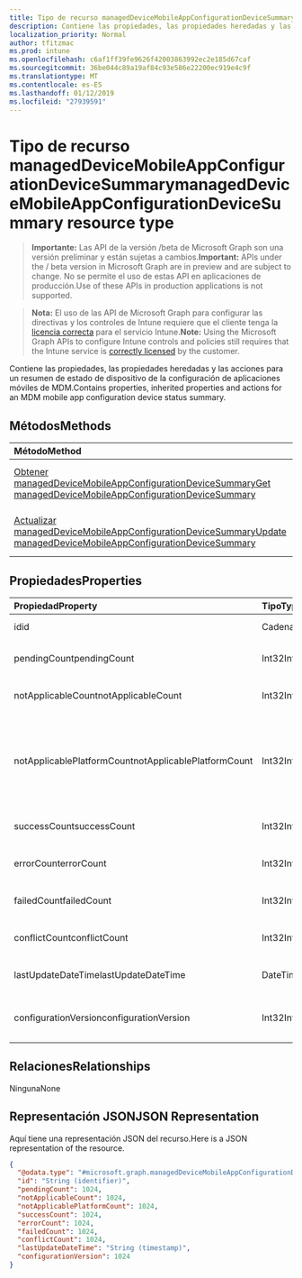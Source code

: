 ```yaml
---
title: Tipo de recurso managedDeviceMobileAppConfigurationDeviceSummary
description: Contiene las propiedades, las propiedades heredadas y las acciones para un resumen de estado de dispositivo de la configuración de aplicaciones móviles de MDM.
localization_priority: Normal
author: tfitzmac
ms.prod: intune
ms.openlocfilehash: c6af1ff39fe9626f42003863992ec2e185d67caf
ms.sourcegitcommit: 36be044c89a19af84c93e586e22200ec919e4c9f
ms.translationtype: MT
ms.contentlocale: es-ES
ms.lasthandoff: 01/12/2019
ms.locfileid: "27939591"
---
```

# <a name="manageddevicemobileappconfigurationdevicesummary-resource-type"></a><span data-ttu-id="89677-103">Tipo de recurso managedDeviceMobileAppConfigurationDeviceSummary</span><span class="sxs-lookup"><span data-stu-id="89677-103">managedDeviceMobileAppConfigurationDeviceSummary resource type</span></span>

> <span data-ttu-id="89677-104">**Importante:** Las API de la versión /beta de Microsoft Graph son una versión preliminar y están sujetas a cambios.</span><span class="sxs-lookup"><span data-stu-id="89677-104">**Important:** APIs under the / beta version in Microsoft Graph are in preview and are subject to change.</span></span> <span data-ttu-id="89677-105">No se permite el uso de estas API en aplicaciones de producción.</span><span class="sxs-lookup"><span data-stu-id="89677-105">Use of these APIs in production applications is not supported.</span></span>

> <span data-ttu-id="89677-106">**Nota:** El uso de las API de Microsoft Graph para configurar las directivas y los controles de Intune requiere que el cliente tenga la [licencia correcta](https://go.microsoft.com/fwlink/?linkid=839381) para el servicio Intune.</span><span class="sxs-lookup"><span data-stu-id="89677-106">**Note:** Using the Microsoft Graph APIs to configure Intune controls and policies still requires that the Intune service is [correctly licensed](https://go.microsoft.com/fwlink/?linkid=839381) by the customer.</span></span>

<span data-ttu-id="89677-107">Contiene las propiedades, las propiedades heredadas y las acciones para un resumen de estado de dispositivo de la configuración de aplicaciones móviles de MDM.</span><span class="sxs-lookup"><span data-stu-id="89677-107">Contains properties, inherited properties and actions for an MDM mobile app configuration device status summary.</span></span>
## <a name="methods"></a><span data-ttu-id="89677-108">Métodos</span><span class="sxs-lookup"><span data-stu-id="89677-108">Methods</span></span>
|<span data-ttu-id="89677-109">Método</span><span class="sxs-lookup"><span data-stu-id="89677-109">Method</span></span>|<span data-ttu-id="89677-110">Tipo de valor devuelto</span><span class="sxs-lookup"><span data-stu-id="89677-110">Return Type</span></span>|<span data-ttu-id="89677-111">Descripción</span><span class="sxs-lookup"><span data-stu-id="89677-111">Description</span></span>|
|:---|:---|:---|
|[<span data-ttu-id="89677-112">Obtener managedDeviceMobileAppConfigurationDeviceSummary</span><span class="sxs-lookup"><span data-stu-id="89677-112">Get managedDeviceMobileAppConfigurationDeviceSummary</span></span>](../api/intune-apps-manageddevicemobileappconfigurationdevicesummary-get.md)|[<span data-ttu-id="89677-113">managedDeviceMobileAppConfigurationDeviceSummary</span><span class="sxs-lookup"><span data-stu-id="89677-113">managedDeviceMobileAppConfigurationDeviceSummary</span></span>](../resources/intune-apps-manageddevicemobileappconfigurationdevicesummary.md)|<span data-ttu-id="89677-114">Lea las propiedades y las relaciones del objeto [managedDeviceMobileAppConfigurationDeviceSummary](../resources/intune-apps-manageddevicemobileappconfigurationdevicesummary.md).</span><span class="sxs-lookup"><span data-stu-id="89677-114">Read properties and relationships of the [managedDeviceMobileAppConfigurationDeviceSummary](../resources/intune-apps-manageddevicemobileappconfigurationdevicesummary.md) object.</span></span>|
|[<span data-ttu-id="89677-115">Actualizar managedDeviceMobileAppConfigurationDeviceSummary</span><span class="sxs-lookup"><span data-stu-id="89677-115">Update managedDeviceMobileAppConfigurationDeviceSummary</span></span>](../api/intune-apps-manageddevicemobileappconfigurationdevicesummary-update.md)|[<span data-ttu-id="89677-116">managedDeviceMobileAppConfigurationDeviceSummary</span><span class="sxs-lookup"><span data-stu-id="89677-116">managedDeviceMobileAppConfigurationDeviceSummary</span></span>](../resources/intune-apps-manageddevicemobileappconfigurationdevicesummary.md)|<span data-ttu-id="89677-117">Actualice las propiedades y las relaciones de un objeto [managedDeviceMobileAppConfigurationDeviceSummary](../resources/intune-apps-manageddevicemobileappconfigurationdevicesummary.md).</span><span class="sxs-lookup"><span data-stu-id="89677-117">Update the properties of a [managedDeviceMobileAppConfigurationDeviceSummary](../resources/intune-apps-manageddevicemobileappconfigurationdevicesummary.md) object.</span></span>|

## <a name="properties"></a><span data-ttu-id="89677-118">Propiedades</span><span class="sxs-lookup"><span data-stu-id="89677-118">Properties</span></span>
|<span data-ttu-id="89677-119">Propiedad</span><span class="sxs-lookup"><span data-stu-id="89677-119">Property</span></span>|<span data-ttu-id="89677-120">Tipo</span><span class="sxs-lookup"><span data-stu-id="89677-120">Type</span></span>|<span data-ttu-id="89677-121">Descripción</span><span class="sxs-lookup"><span data-stu-id="89677-121">Description</span></span>|
|:---|:---|:---|
|<span data-ttu-id="89677-122">id</span><span class="sxs-lookup"><span data-stu-id="89677-122">id</span></span>|<span data-ttu-id="89677-123">Cadena</span><span class="sxs-lookup"><span data-stu-id="89677-123">String</span></span>|<span data-ttu-id="89677-124">Clave de la entidad.</span><span class="sxs-lookup"><span data-stu-id="89677-124">Key of the entity.</span></span>|
|<span data-ttu-id="89677-125">pendingCount</span><span class="sxs-lookup"><span data-stu-id="89677-125">pendingCount</span></span>|<span data-ttu-id="89677-126">Int32</span><span class="sxs-lookup"><span data-stu-id="89677-126">Int32</span></span>|<span data-ttu-id="89677-127">Número de dispositivos pendientes</span><span class="sxs-lookup"><span data-stu-id="89677-127">Number of pending devices</span></span>|
|<span data-ttu-id="89677-128">notApplicableCount</span><span class="sxs-lookup"><span data-stu-id="89677-128">notApplicableCount</span></span>|<span data-ttu-id="89677-129">Int32</span><span class="sxs-lookup"><span data-stu-id="89677-129">Int32</span></span>|<span data-ttu-id="89677-130">Número de dispositivos no aplicables</span><span class="sxs-lookup"><span data-stu-id="89677-130">Number of not applicable devices</span></span>|
|<span data-ttu-id="89677-131">notApplicablePlatformCount</span><span class="sxs-lookup"><span data-stu-id="89677-131">notApplicablePlatformCount</span></span>|<span data-ttu-id="89677-132">Int32</span><span class="sxs-lookup"><span data-stu-id="89677-132">Int32</span></span>|<span data-ttu-id="89677-133">Número de dispositivos no aplicables debido a la plataforma de error de coincidencia y la directiva</span><span class="sxs-lookup"><span data-stu-id="89677-133">Number of not applicable devices due to mismatch platform and policy</span></span>|
|<span data-ttu-id="89677-134">successCount</span><span class="sxs-lookup"><span data-stu-id="89677-134">successCount</span></span>|<span data-ttu-id="89677-135">Int32</span><span class="sxs-lookup"><span data-stu-id="89677-135">Int32</span></span>|<span data-ttu-id="89677-136">Número de dispositivos correctos</span><span class="sxs-lookup"><span data-stu-id="89677-136">Number of succeeded devices</span></span>|
|<span data-ttu-id="89677-137">errorCount</span><span class="sxs-lookup"><span data-stu-id="89677-137">errorCount</span></span>|<span data-ttu-id="89677-138">Int32</span><span class="sxs-lookup"><span data-stu-id="89677-138">Int32</span></span>|<span data-ttu-id="89677-139">Número de dispositivos con error</span><span class="sxs-lookup"><span data-stu-id="89677-139">Number of error devices</span></span>|
|<span data-ttu-id="89677-140">failedCount</span><span class="sxs-lookup"><span data-stu-id="89677-140">failedCount</span></span>|<span data-ttu-id="89677-141">Int32</span><span class="sxs-lookup"><span data-stu-id="89677-141">Int32</span></span>|<span data-ttu-id="89677-142">Número de dispositivos erróneos</span><span class="sxs-lookup"><span data-stu-id="89677-142">Number of failed devices</span></span>|
|<span data-ttu-id="89677-143">conflictCount</span><span class="sxs-lookup"><span data-stu-id="89677-143">conflictCount</span></span>|<span data-ttu-id="89677-144">Int32</span><span class="sxs-lookup"><span data-stu-id="89677-144">Int32</span></span>|<span data-ttu-id="89677-145">Número de dispositivos en conflicto</span><span class="sxs-lookup"><span data-stu-id="89677-145">Number of devices in conflict</span></span>|
|<span data-ttu-id="89677-146">lastUpdateDateTime</span><span class="sxs-lookup"><span data-stu-id="89677-146">lastUpdateDateTime</span></span>|<span data-ttu-id="89677-147">DateTimeOffset</span><span class="sxs-lookup"><span data-stu-id="89677-147">DateTimeOffset</span></span>|<span data-ttu-id="89677-148">Última hora de actualización</span><span class="sxs-lookup"><span data-stu-id="89677-148">Last update time</span></span>|
|<span data-ttu-id="89677-149">configurationVersion</span><span class="sxs-lookup"><span data-stu-id="89677-149">configurationVersion</span></span>|<span data-ttu-id="89677-150">Int32</span><span class="sxs-lookup"><span data-stu-id="89677-150">Int32</span></span>|<span data-ttu-id="89677-151">Versión de la directiva para esa información general</span><span class="sxs-lookup"><span data-stu-id="89677-151">Version of the policy for that overview</span></span>|

## <a name="relationships"></a><span data-ttu-id="89677-152">Relaciones</span><span class="sxs-lookup"><span data-stu-id="89677-152">Relationships</span></span>
<span data-ttu-id="89677-153">Ninguna</span><span class="sxs-lookup"><span data-stu-id="89677-153">None</span></span>
## <a name="json-representation"></a><span data-ttu-id="89677-154">Representación JSON</span><span class="sxs-lookup"><span data-stu-id="89677-154">JSON Representation</span></span>
<span data-ttu-id="89677-155">Aquí tiene una representación JSON del recurso.</span><span class="sxs-lookup"><span data-stu-id="89677-155">Here is a JSON representation of the resource.</span></span>
<!-- {
  "blockType": "resource",
  "keyProperty": "id",
  "@odata.type": "microsoft.graph.managedDeviceMobileAppConfigurationDeviceSummary"
}
-->
``` json
{
  "@odata.type": "#microsoft.graph.managedDeviceMobileAppConfigurationDeviceSummary",
  "id": "String (identifier)",
  "pendingCount": 1024,
  "notApplicableCount": 1024,
  "notApplicablePlatformCount": 1024,
  "successCount": 1024,
  "errorCount": 1024,
  "failedCount": 1024,
  "conflictCount": 1024,
  "lastUpdateDateTime": "String (timestamp)",
  "configurationVersion": 1024
}
```





